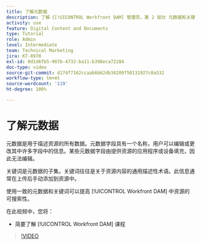```yaml
---
title: 了解元数据
description: 了解《[!UICONTROL Workfront DAM] 管理员，第 2 部分 元数据和关键词》课程中会涵盖的内容。
activity: use
feature: Digital Content and Documents
type: Tutorial
role: Admin
level: Intermediate
team: Technical Marketing
jira: KT-8970
exl-id: 0d1d6fb5-907b-4732-ba11-b398eca72284
doc-type: video
source-git-commit: d17df7162ccaab6b62db34209f50131927c0a532
workflow-type: tm+mt
source-wordcount: '119'
ht-degree: 100%

---
```


# 了解元数据

元数据是用于描述资源的所有数据。元数据字段具有一个名称，用户可以编辑或更改其中许多字段中的信息。某些元数据字段由提供资源的应用程序或设备填充，因此无法编辑。

关键词是元数据的子集。关键词往往是关于资源内容的通用描述性术语。此信息通常在上传后手动添加到资源中。

使用一致的元数据和关键词可以提高 [!UICONTROL Workfront DAM] 中资源的可搜索性。

在此视频中，您将：

* 简要了解 [!UICONTROL Workfront DAM] 课程

>[!VIDEO](https://video.tv.adobe.com/v/335233/?quality=12&learn=on&enablevpops)
